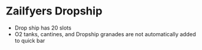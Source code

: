 # Zailfyers Dropship
* Drop ship has 20 slots
* O2 tanks, cantines, and Dropship granades are not automatically added to quick bar
